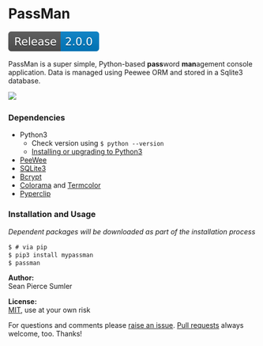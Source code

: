 # PassMan
<img src="assets/pill-2.0.0.svg">

PassMan is a super simple, Python-based **pass**word **man**agement console application. Data is managed using Peewee ORM and stored in a Sqlite3 database.

<img src="https://user-images.githubusercontent.com/15679739/41821414-35dbb9a2-7795-11e8-97f3-be07107a304f.gif">

### Dependencies
* Python3
  * Check version using `$ python --version`
  * <a href="https://www.python.org/downloads/release/python-365/">Installing or upgrading to Python3</a>
* <a href="http://docs.peewee-orm.com/en/latest/">PeeWee</a>
* <a href="https://www.sqlite.org/index.html">SQLite3</a>
* <a href="https://pypi.org/project/bcrypt/">Bcrypt</a>
* <a href="https://pypi.org/project/colorama/">Colorama</a> and <a href="https://pypi.org/project/termcolor/">Termcolor</a>
* <a href="https://pypi.org/project/pyperclip/">Pyperclip</a>

### Installation and Usage
_Dependent packages will be downloaded as part of the installation process_
```shell
$ # via pip
$ pip3 install mypassman
$ passman
```
**Author:**  
Sean Pierce Sumler

**License:**  
<a href="LICENSE">MIT</a>, use at your own risk

For questions and comments please <a href="https://github.com/seanpierce/passman/issues/new">raise an issue</a>. <a href="https://github.com/seanpierce/passman/compare">Pull requests</a> always welcome, too. Thanks!
